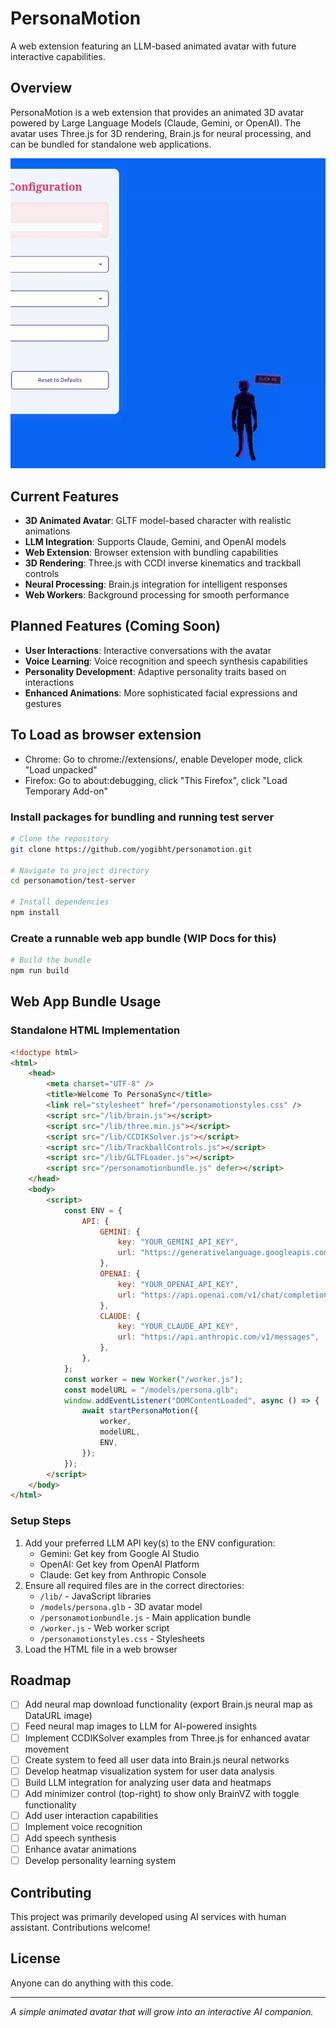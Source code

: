 # PersonaMotion

A web extension featuring an LLM-based animated avatar with future interactive capabilities.

## Overview

PersonaMotion is a web extension that provides an animated 3D avatar powered by Large Language Models (Claude, Gemini, or OpenAI). The avatar uses Three.js for 3D rendering, Brain.js for neural processing, and can be bundled for standalone web applications.

![Demo](./share/demo.gif)

## Current Features

- **3D Animated Avatar**: GLTF model-based character with realistic animations
- **LLM Integration**: Supports Claude, Gemini, and OpenAI models
- **Web Extension**: Browser extension with bundling capabilities
- **3D Rendering**: Three.js with CCDI inverse kinematics and trackball controls
- **Neural Processing**: Brain.js integration for intelligent responses
- **Web Workers**: Background processing for smooth performance

## Planned Features (Coming Soon)

- **User Interactions**: Interactive conversations with the avatar
- **Voice Learning**: Voice recognition and speech synthesis capabilities
- **Personality Development**: Adaptive personality traits based on interactions
- **Enhanced Animations**: More sophisticated facial expressions and gestures

## To Load as browser extension
- Chrome: Go to chrome://extensions/, enable Developer mode, click "Load unpacked"
- Firefox: Go to about:debugging, click "This Firefox", click "Load Temporary Add-on"

### Install packages for bundling and running test server
```bash
# Clone the repository
git clone https://github.com/yogibht/personamotion.git

# Navigate to project directory
cd personamotion/test-server

# Install dependencies
npm install
```

### Create a runnable web app bundle (WIP Docs for this)
```bash
# Build the bundle
npm run build
```

## Web App Bundle Usage

### Standalone HTML Implementation
```html
<!doctype html>
<html>
    <head>
        <meta charset="UTF-8" />
        <title>Welcome To PersonaSync</title>
        <link rel="stylesheet" href="/personamotionstyles.css" />
        <script src="/lib/brain.js"></script>
        <script src="/lib/three.min.js"></script>
        <script src="/lib/CCDIKSolver.js"></script>
        <script src="/lib/TrackballControls.js"></script>
        <script src="/lib/GLTFLoader.js"></script>
        <script src="/personamotionbundle.js" defer></script>
    </head>
    <body>
        <script>
            const ENV = {
                API: {
                    GEMINI: {
                        key: "YOUR_GEMINI_API_KEY",
                        url: "https://generativelanguage.googleapis.com/v1beta/models/gemini-2.0-flash:generateContent",
                    },
                    OPENAI: {
                        key: "YOUR_OPENAI_API_KEY",
                        url: "https://api.openai.com/v1/chat/completions",
                    },
                    CLAUDE: {
                        key: "YOUR_CLAUDE_API_KEY",
                        url: "https://api.anthropic.com/v1/messages",
                    },
                },
            };
            const worker = new Worker("/worker.js");
            const modelURL = "/models/persona.glb";
            window.addEventListener("DOMContentLoaded", async () => {
                await startPersonaMotion({
                    worker,
                    modelURL,
                    ENV,
                });
            });
        </script>
    </body>
</html>
```

### Setup Steps
1. Add your preferred LLM API key(s) to the ENV configuration:
   - Gemini: Get key from Google AI Studio
   - OpenAI: Get key from OpenAI Platform
   - Claude: Get key from Anthropic Console
2. Ensure all required files are in the correct directories:
   - `/lib/` - JavaScript libraries
   - `/models/persona.glb` - 3D avatar model
   - `/personamotionbundle.js` - Main application bundle
   - `/worker.js` - Web worker script
   - `/personamotionstyles.css` - Stylesheets
3. Load the HTML file in a web browser

## Roadmap

- [ ] Add neural map download functionality (export Brain.js neural map as DataURL image)
- [ ] Feed neural map images to LLM for AI-powered insights
- [ ] Implement CCDIKSolver examples from Three.js for enhanced avatar movement
- [ ] Create system to feed all user data into Brain.js neural networks
- [ ] Develop heatmap visualization system for user data analysis
- [ ] Build LLM integration for analyzing user data and heatmaps
- [ ] Add minimizer control (top-right) to show only BrainVZ with toggle functionality
- [ ] Add user interaction capabilities
- [ ] Implement voice recognition
- [ ] Add speech synthesis
- [ ] Enhance avatar animations
- [ ] Develop personality learning system

## Contributing

This project was primarily developed using AI services with human assistant. Contributions welcome!

## License

Anyone can do anything with this code.

---

*A simple animated avatar that will grow into an interactive AI companion.*
